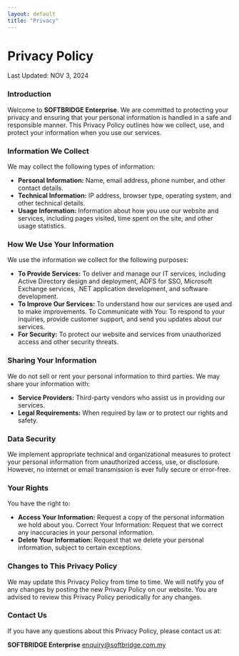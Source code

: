 ```yaml
---
layout: default
title: "Privacy"
---
```

# Privacy Policy
Last Updated: NOV 3, 2024

### Introduction
Welcome to **SOFTBRIDGE Enterprise**. We are committed to protecting your privacy and ensuring that your personal information is handled in a safe and responsible manner. This Privacy Policy outlines how we collect, use, and protect your information when you use our services.

### Information We Collect
We may collect the following types of information:
- **Personal Information:** Name, email address, phone number, and other contact details.
- **Technical Information:** IP address, browser type, operating system, and other technical details.
- **Usage Information:** Information about how you use our website and services, including pages visited, time spent on the site, and other usage statistics.

### How We Use Your Information
We use the information we collect for the following purposes:
- **To Provide Services:** To deliver and manage our IT services, including Active Directory design and deployment, ADFS for SSO, Microsoft Exchange services, .NET application development, and software development.
- **To Improve Our Services:** To understand how our services are used and to make improvements.
To Communicate with You: To respond to your inquiries, provide customer support, and send you updates about our services.
- **For Security:** To protect our website and services from unauthorized access and other security threats.

### Sharing Your Information
We do not sell or rent your personal information to third parties. We may share your information with:
- **Service Providers:** Third-party vendors who assist us in providing our services.
- **Legal Requirements:** When required by law or to protect our rights and safety.

### Data Security
We implement appropriate technical and organizational measures to protect your personal information from unauthorized access, use, or disclosure. However, no internet or email transmission is ever fully secure or error-free.

### Your Rights
You have the right to:
- **Access Your Information:** Request a copy of the personal information we hold about you.
Correct Your Information: Request that we correct any inaccuracies in your personal information.
- **Delete Your Information:** Request that we delete your personal information, subject to certain exceptions.

### Changes to This Privacy Policy
We may update this Privacy Policy from time to time. We will notify you of any changes by posting the new Privacy Policy on our website. You are advised to review this Privacy Policy periodically for any changes.

### Contact Us
If you have any questions about this Privacy Policy, please contact us at:

**SOFTBRIDGE Enterprise**
enquiry@softbridge.com.my

